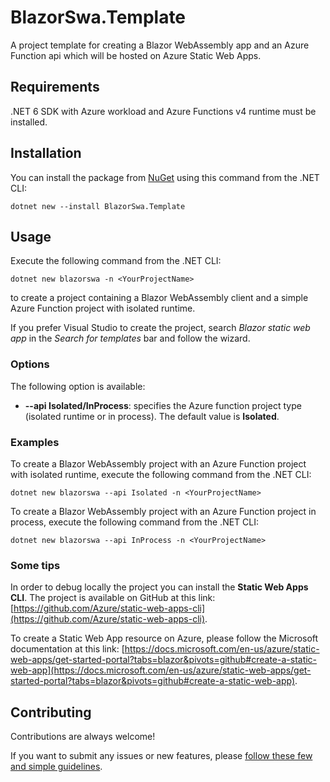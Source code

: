 # BlazorSwa.Template
A project template for creating a Blazor WebAssembly app and an Azure Function api which will be hosted on Azure Static Web Apps.

## Requirements
.NET 6 SDK with Azure workload and Azure Functions v4 runtime must be installed.

## Installation
You can install the package from [NuGet](https://www.nuget.org/packages/BlazorSwa.Template/) using this command from the .NET CLI:
```
dotnet new --install BlazorSwa.Template
```

## Usage
Execute the following command from the .NET CLI:
```
dotnet new blazorswa -n <YourProjectName>
```
to create a project containing a Blazor WebAssembly client and a simple Azure Function project with isolated runtime.

If you prefer Visual Studio to create the project, search *Blazor static web app* in the *Search for templates* bar and follow the wizard.

### Options
The following option is available:
- **--api Isolated/InProcess**: specifies the Azure function project type (isolated runtime or in process). The default value is **Isolated**.

### Examples
To create a Blazor WebAssembly project with an Azure Function project with isolated runtime, execute the following command from the .NET CLI:
```
dotnet new blazorswa --api Isolated -n <YourProjectName>
```
To create a Blazor WebAssembly project with an Azure Function project in process, execute the following command from the .NET CLI:
```
dotnet new blazorswa --api InProcess -n <YourProjectName>
```

### Some tips
In order to debug locally the project you can install the **Static Web Apps CLI**.
The project is available on GitHub at this link: [https://github.com/Azure/static-web-apps-cli](https://github.com/Azure/static-web-apps-cli).

To create a Static Web App resource on Azure, please follow the Microsoft documentation at this link: [https://docs.microsoft.com/en-us/azure/static-web-apps/get-started-portal?tabs=blazor&pivots=github#create-a-static-web-app](https://docs.microsoft.com/en-us/azure/static-web-apps/get-started-portal?tabs=blazor&pivots=github#create-a-static-web-app).

## Contributing

Contributions are always welcome!

If you want to submit any issues or new features, please [follow these few and simple guidelines](CONTRIBUTING.md).
